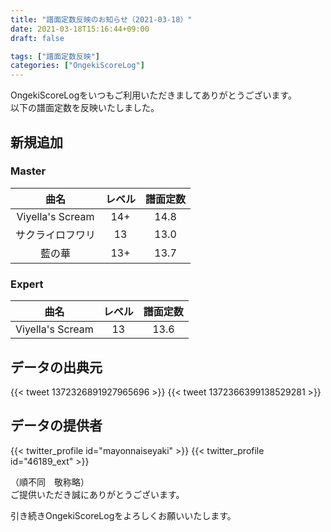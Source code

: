 ```yaml
---
title: "譜面定数反映のお知らせ（2021-03-18）"
date: 2021-03-18T15:16:44+09:00
draft: false

tags: ["譜面定数反映"]
categories: ["OngekiScoreLog"]
---
```


OngekiScoreLogをいつもご利用いただきましてありがとうございます。  
以下の譜面定数を反映いたしました。

<!--more-->

## 新規追加

### Master

| 曲名 | レベル | 譜面定数 |
|:-:|:-:|:-:|
| Viyella's Scream | 14+ | 14.8 |
| サクライロフワリ | 13 | 13.0 |
| 藍の華 | 13+ | 13.7 |

### Expert

| 曲名 | レベル | 譜面定数 |
|:-:|:-:|:-:|
| Viyella's Scream | 13 | 13.6 |

## データの出典元

{{< tweet 1372326891927965696 >}}
{{< tweet 1372366399138529281 >}}

## データの提供者

{{< twitter_profile id="mayonnaiseyaki" >}}
{{< twitter_profile id="46189_ext" >}}

（順不同　敬称略）  
ご提供いただき誠にありがとうございます。

引き続きOngekiScoreLogをよろしくお願いいたします。
